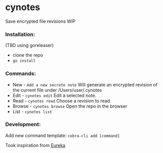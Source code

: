 # cynotes
Save encrypted file revisions 
WIP

### Installation:
(TBD using goreleaser)
- clone the repo 
- ``go install``

### Commands: 

- New - ``Add a new secrete note``
Will generate an encrypted revision of the current file under /Users/user/.cynotes
- Edit - ``cynotes edit`` Edit a selected note.
- Read - ``cynotes read`` Choose a revision to read.
- Browse - ``cynotes browse`` Open the repo in the browser
- List - ``cynotes list``

### Development:

Add new command template: ``cobra-cli add [command]``


Took inspiration from [Eureka](https://github.com/simeg/eureka)
